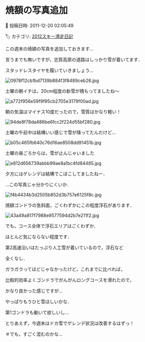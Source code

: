 # 焼額の写真追加

📅 投稿日時: 2011-12-20 02:05:49

🏷️ カテゴリ: [2012スキー滑走日記](cca3a0e9524e0203150f790b1fc3c71ad.md)

この週末の焼額の写真を追加しておきます…





言うまでも無いですが，志賀高原の道路はしっかり雪が着いてます．


スタッドレスタイヤを履いていきましょう…




![0978f12cb1bd7139b884f3f8489ceb26.jpg](images/0978f12cb1bd7139b884f3f8489ceb26.jpg)







土曜の朝イチは，20cm程度の新雪が積もってましたね～




![a772f956e59f9f95cb2705e3179f00ad.jpg](images/a772f956e59f9f95cb2705e3179f00ad.jpg)







朝の気温はマイナス10度だったので，雪質はかなり軽い！




![94de8f78da486be6fcc2f224d55bf280.jpg](images/94de8f78da486be6fcc2f224d55bf280.jpg)







土曜の午前中は結構いい感じで雪が降ってたんだけど…




![b05c465fb640c76d16ae8508dd91451b.jpg](images/b05c465fb640c76d16ae8508dd91451b.jpg)







土曜の昼ごろからは，雪が止んじゃいました




![e812d656739abbb99ae8a1bc4fd84485.jpg](images/e812d656739abbb99ae8a1bc4fd84485.jpg)







夕方にはゲレンデは結構でこぼこしてましたねー．


…この写真じゃ分かりにくいか．




![f4b4434b3d2505b852d3b757e6125f8c.jpg](images/f4b4434b3d2505b852d3b757e6125f8c.jpg)







焼額ゴンドラの急斜面，ごくわずかにこの程度浮石があります．




![43a49a817f7988e9577594d2b7e211f2.jpg](images/43a49a817f7988e9577594d2b7e211f2.jpg)




でも，コース全体で浮石エリアはごくわずか．


ほとんど気にならない程度です．


第2高速沿いはたっぷり人工雪が着いているので，浮石など


全くなし．





ガラガラってほどじゃなかったけど，これまでに比べれば，


比較的効率よくゴンドラでがんがんロングコースを滑れたので，


かなり良かった感じですが…


やっぱりもうひと雪ほしいかな．


第1ゴンドラも動いて欲しいし…





とりあえず，今週末はドカ雪でゲレンデ状況は改善するはずっ！


＃でも，すごく混むのかな…
